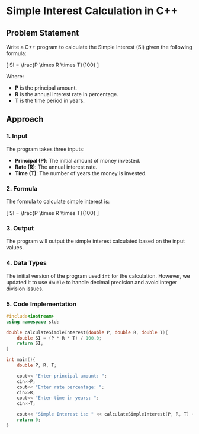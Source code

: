 # Simple Interest Calculation in C++

## Problem Statement
Write a C++ program to calculate the Simple Interest (SI) given the following formula:

\[ SI = \frac{P \times R \times T}{100} \]

Where:
- **P** is the principal amount.
- **R** is the annual interest rate in percentage.
- **T** is the time period in years.

## Approach

### 1. Input
The program takes three inputs:
- **Principal (P)**: The initial amount of money invested.
- **Rate (R)**: The annual interest rate.
- **Time (T)**: The number of years the money is invested.

### 2. Formula
The formula to calculate simple interest is:

\[ SI = \frac{P \times R \times T}{100} \]

### 3. Output
The program will output the simple interest calculated based on the input values.

### 4. Data Types
The initial version of the program used `int` for the calculation. However, we updated it to use `double` to handle decimal precision and avoid integer division issues.

### 5. Code Implementation

```cpp
#include<iostream>
using namespace std;

double calculateSimpleInterest(double P, double R, double T){
    double SI = (P * R * T) / 100.0;
    return SI;
}

int main(){
    double P, R, T;

    cout<< "Enter principal amount: "; 
    cin>>P;
    cout<< "Enter rate percentage: "; 
    cin>>R;
    cout<< "Enter time in years: "; 
    cin>>T;

    cout<< "Simple Interest is: " << calculateSimpleInterest(P, R, T) << endl;
    return 0;
}
